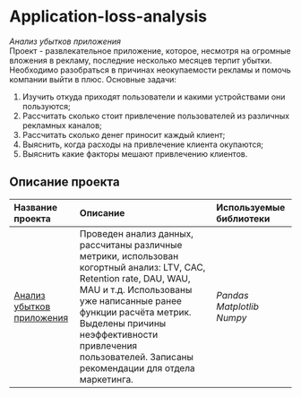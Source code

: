 # Application-loss-analysis
*Анализ убытков приложения*   
Проект - развлекательное приложение, которое, несмотря на огромные вложения в рекламу, последние несколько месяцев терпит убытки. Необходимо разобраться в причинах неокупаемости рекламы и помочь компании выйти в плюс.
Основные задачи: 
1. Изучить откуда приходят пользователи и какими устройствами они пользуются;
2. Рассчитать сколько стоит привлечение пользователей из различных рекламных каналов;
3. Рассчитать сколько денег приносит каждый клиент;
4. Выяснить, когда расходы на привлечение клиента окупаются;
5. Выяснить какие факторы мешают привлечению клиентов.
## Описание проекта
| **Название проекта** | **Описание** | **Используемые библиотеки** |
| :-------------------- | :-------------------- |:--------------------|
| [Анализ убытков приложения ](https://github.com/guzal-chukhlebova/Application-loss-analysis/blob/main/%D0%90%D0%BD%D0%B0%D0%BB%D0%B8%D0%B7%20%D1%83%D0%B1%D1%8B%D1%82%D0%BA%D0%BE%D0%B2%20%D0%BF%D1%80%D0%B8%D0%BB%D0%BE%D0%B6%D0%B5%D0%BD%D0%B8%D1%8F%20.ipynb)|Проведен анализ данных, рассчитаны различные метрики, использован когортный анализ: LTV, CAC, Retention rate, DAU, WAU, MAU и т.д. Использованы уже написанные ранее функции расчёта метрик. Выделены причины неэффективности привлечения пользователей. Записаны рекомендации для отдела маркетинга.| *Pandas Matplotlib Numpy* |
